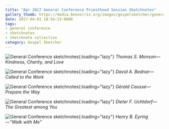```yaml
---
title: "Apr 2017 General Conference Priesthood Session Sketchnotes"
gallery_thumb: https://media.bennorris.org/images/gospelsketcher/general-conference/apr-2017/apr-17-3-monson.jpg
date: 2017-04-01 18:54:23-0600
tags:
- general conference
- sketchnotes
- sketchnote collection
category: Gospel Sketcher
---
```


![General Conference sketchnotes](https://media.bennorris.org/images/gospelsketcher/general-conference/apr-2017/apr-17-3-monson.jpg){:loading="lazy"}
_Thomas S. Monson—Kindness, Charity, and Love_

![General Conference sketchnotes](https://media.bennorris.org/images/gospelsketcher/general-conference/apr-2017/apr-17-3-bednar.jpg){:loading="lazy"}
_David A. Bednar—Called to the Work_

![General Conference sketchnotes](https://media.bennorris.org/images/gospelsketcher/general-conference/apr-2017/apr-17-3-causse.jpg){:loading="lazy"}
_Gérald Caussé—Prepare the Way_

![General Conference sketchnotes](https://media.bennorris.org/images/gospelsketcher/general-conference/apr-2017/apr-17-3-uchtdorf.jpg){:loading="lazy"}
_Dieter F. Uchtdorf—The Greatest among You_

![General Conference sketchnotes](https://media.bennorris.org/images/gospelsketcher/general-conference/apr-2017/apr-17-3-eyring.jpg){:loading="lazy"}
_Henry B. Eyring—“Walk with Me”_